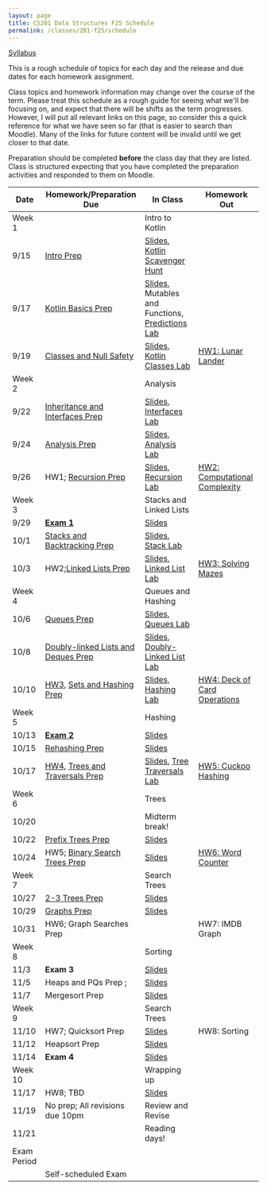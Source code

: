 ```yaml
---
layout: page
title: CS201 Data Structures F25 Schedule
permalink: /classes/201-f25/schedule
---
```


[Syllabus](syllabus)

This is a rough schedule of topics for each day and the release and due dates for each homework assignment.

Class topics and homework information may change over the course of the term. Please treat this schedule as a rough guide for seeing what we'll be focusing on, and expect that there will be shifts as the term progresses. However, I will put all relevant links on this page, so consider this a quick reference for what we have seen so far (that is easier to search than Moodle). Many of the links for future content will be invalid until we get closer to that date.

Preparation should be completed **before** the class day that they are listed. Class is structured expecting that you have completed the preparation activities and responded to them on Moodle.

| Date	| Homework/Preparation Due	| In Class |	Homework Out |
| ------- | --------------- | ------------- | -------------- |
| Week 1 | | Intro to Kotlin | |
| 9/15| [Intro Prep](intro-prep) | [Slides](https://docs.google.com/presentation/d/1klzu1ol4JahGk7Q0FUOgYIzOKGxG5Cnz6QX-YA4iWVk/edit?usp=sharing), [Kotlin Scavenger Hunt](kotlin-lab)| |
| 9/17 | [Kotlin Basics Prep](kotlin-basics-prep) | [Slides](https://docs.google.com/presentation/d/1w0WABIXjEGIQW2Fi9ZDA9QEd7byLyM5xP31b4dx3_2Q/edit?usp=sharing), Mutables and Functions, [Predictions Lab](kotlin-predictions-lab) |	 |
| 9/19 | [Classes and Null Safety](classes-null-prep)	|  [Slides](https://docs.google.com/presentation/d/1oFN5NhPoZyosQQpKv3ogctizuCVHrisLCgziTBMk_rA/edit?usp=sharing), [Kotlin Classes Lab](kotlin-classes-lab) |	[HW1: Lunar Lander](hw1) |
| Week 2 | | Analysis| |
| 9/22 | [Inheritance and Interfaces Prep](inheritance-prep)|	  [Slides](https://docs.google.com/presentation/d/1d3LkJb9Khse6BUbvCUElnBSIHuTf3lwSVJXGRtKXqpc/edit?usp=sharing), [Interfaces Lab](interfaces-lab) | |
| 9/24 |  [Analysis Prep](analysis-prep)  |	[Slides](https://docs.google.com/presentation/d/1QMRA-Tj_9wEPwZIfpz2WMtAPSLEPcH9A02AmrfY8qqM/edit?usp=sharing), [Analysis Lab](analysis-lab) 	| |
| 9/26 | HW1; [Recursion Prep](recursion-prep) | [Slides](https://docs.google.com/presentation/d/1RdmYQTmhizfCzPg09bRRktajzZjzaJNiAhMHS_LVYSM/edit?usp=sharing), [Recursion Lab](recursion-lab)	| [HW2: Computational Complexity](hw2)|
| Week 3 | | Stacks and Linked Lists | |
| 9/29 |   [**Exam 1** ](exam1)  | [Slides](https://docs.google.com/presentation/d/10CBVR7qIstOsnIqNEZWEoQF2E9han7WM3x80eLNlwIw/edit?usp=sharing)  |  |
| 10/1 | [Stacks and Backtracking Prep](stacks-prep)   |		[Slides](https://docs.google.com/presentation/d/1I31LfgIM_jK6HEDwdHmWnad6-AReWlN1UeQiy-m_Trg/edit?usp=sharing), [Stack Lab](stack-lab)	|  |
| 10/3 | HW2;[Linked Lists Prep](linkedlist-prep) |	[Slides](https://docs.google.com/presentation/d/1QjEB9xFuxo0s5Xp4168M0TLsOapTsZnAh5AB__YIwuk/edit?usp=sharing), [Linked List Lab](linked-list-lab)	| [HW3: Solving Mazes](hw3)|
| Week 4 | | Queues and Hashing| |
| 10/6 |[Queues Prep](queues-prep) | [Slides](https://docs.google.com/presentation/d/1rsxspbKQMM1hSKdy6xpn9G6HLKXt5lq34YfsUZKQrI8/edit?usp=sharing), [Queues Lab](queues-lab) |  |
| 10/8 |  [Doubly-linked Lists and Deques Prep](doubles-prep) |	[Slides](https://docs.google.com/presentation/d/1h75qmod5cnWMTqV_GEwnRvO-xqNrB_7LGte3vWViL1g/edit?usp=sharing), [Doubly-Linked List Lab](doubly-ll-lab)	| |
| 10/10 |[HW3](hw3), [Sets and Hashing Prep](hashing-prep) |[Slides](https://docs.google.com/presentation/d/1UnCJDTS504B10p1UqVaBW5Ar38vaYADNAL7MQEGtW4c/edit?usp=sharing), [Hashing Lab](hashing-lab) | [HW4: Deck of Card Operations](hw4)|
| Week 5 |  | Hashing | |
| 10/13 |	  [**Exam 2**](exam2)	| [Slides](https://docs.google.com/presentation/d/1d30bLeaMGRGd9-LB8eXSSuSyz9CgjyoRLrb36tIZtiA/edit?usp=sharing)	|  |
| 10/15 |   [Rehashing Prep](rehashing-prep) |	[Slides](https://docs.google.com/presentation/d/1XSUXXsLnTxprRvdTWEQm6uMrnp4fRRXuiXyIXr3NCHM/edit?usp=sharing)	|   |
| 10/17	| [HW4](hw4), [Trees and Traversals Prep](tree-prep)  |	[Slides](https://docs.google.com/presentation/d/1bG7R0hYZa5ShLGLoMNIqRWsz2o8PVn00wVdoE5A9Ghc/edit?usp=sharing), [Tree Traversals Lab](tree-traversal-lab)	| [HW5: Cuckoo Hashing](hw5)|
| Week 6 | | Trees| |
| 10/20 |  | Midterm break! | |
| 10/22 |  [Prefix Trees Prep](prefix-tree-prep)   |[Slides]()	|  |
| 10/24 | HW5; [Binary Search Trees Prep](bst-prep)  |	[Slides]() |  [HW6: Word Counter](hw6)|
| Week 7 | | Search Trees | |
| 10/27 | [2-3 Trees Prep]()  | [Slides]() | |
| 10/29 |	[Graphs Prep]()  | [Slides]()|   |
| 10/31 | HW6; Graph Searches Prep |			| HW7: IMDB Graph|
| Week 8 | | Sorting | |
| 11/3 | **Exam 3**    | [Slides]()	 |   |	
| 11/5 |   Heaps and PQs Prep ; 	| [Slides]() | 	  |
| 11/7 |  Mergesort Prep  | [Slides]()	|  |	
| Week 9 | | Search Trees | |
| 11/10 | HW7; Quicksort Prep  | [Slides]() | HW8: Sorting  |
| 11/12 |  Heapsort Prep  | [Slides]() 	 | 	 |
| 11/14	| **Exam 4** | [Slides]()  |  |
| Week 10 | | Wrapping up | |
| 11/17 | HW8; TBD | [Slides]() | |
| 11/19 | No prep; All revisions due 10pm | Review and Revise | |
| 11/21 |  | Reading days!| |
| Exam Period | | | |
| | Self-scheduled Exam  |  | |
